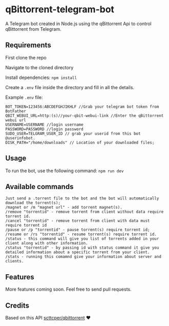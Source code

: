 # qBittorrent-telegram-bot

A Telegram bot created in Node.js using the qBittorrent Api to control qBittorrent from Telegram.

## Requirements

First clone the repo

Navigate to the cloned directory

Install dependencies: `npm install`

Create a `.env` file inside the directory and fill in all the details.

Example `.env` file:

```
BOT_TOKEN=123456:ABCDEFGHJIKHLF //Grab your telegram bot token from BotFather
QBIT_WEBUI_URL=http:(s)//your-qbit-webui-link //Enter the qBittorrent webui url
USERNAME=USERNAME //login username
PASSWORD=PASSWORD //login password
SUDO_USER=TELGRAM_USER_ID // grab your userid from this bot @userinfobot.
DISK_PATH="/home/downloads" // Location of your downloaded files;
```

## Usage

To run the bot, use the following command: `npm run dev`

## Available commands

```
Just send a .torrent file to the bot and the bot will automatically download the torrent(s);
/magnet or /m "magnet url" - add torrent magnet(s).
/remove "torrentid" - remove torrent from client without data require torrent id.
/cancel "torrentid" - remove torrent from client with data must require torrent id
/pause or /p "torrentid" - pause torrent(s) require torrent id;
/resume or /rs "torrentid" - resume torrent(s) require torrent id.
/status - this command will give you list of torrents added in your client along with other information.
/status "torrentid" - by passing id with status command it give you detailed information about a specific torrent from your client.
/stats - running this comamnd give your information about server and clients.

```

## Features

More features coming soon. Feel free to send pull requests.

## Credits

Based on this API [scttcper/qbittorrent](https://github.com/scttcper/qbittorrent) ❤️
